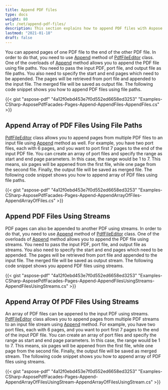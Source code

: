 ```yaml
---
title: Append PDF files
type: docs
weight: 80
url: /net/append-pdf-files/
description: This section explains how to append PDF files with Aspose.PDF Facades using PdfFileEditor class.
lastmod: "2021-01-18"
draft: false
---
```


You can append pages of one PDF file to the end of the other PDF file. In order to do that, you need to use [Append](https://apireference.aspose.com/pdf/net/aspose.pdf.facades/pdffileeditor/methods/append/index) method of [PdfFileEditor](https://apireference.aspose.com/pdf/net/aspose.pdf.facades/pdffileeditor) class. One of the overloads of [Append](https://apireference.aspose.com/pdf/net/aspose.pdf.facades/pdffileeditor/methods/append/index) method allows you to append the PDF file using file paths. You need to pass the input PDF, port file, and output file as file paths. You also need to specify the start and end pages which need to be appended. The pages will be retrieved from port file and appended to the input file. The merged file will be saved as output file. The following code snippet shows you how to append PDF files using file paths. 



{{< gist "aspose-pdf" "4a12f0ebd453e7f0d552ed6658ed3253" "Examples-CSharp-AsposePdfFacades-Pages-Append-AppendFiles-AppendFiles.cs" >}}

## Append Array of PDF Files Using File Paths

[PdfFileEditor](https://apireference.aspose.com/pdf/net/aspose.pdf.facades/pdffileeditor) class allows you to append pages from multiple PDF files to an input file using [Append](https://apireference.aspose.com/pdf/net/aspose.pdf.facades/pdffileeditor/methods/append/index) method as well. For example, you have two port files, each with 6 pages, and you want to port first 7 pages to the end of the input PDF file. You can create an array of port files and specify the range as start and end page parameters. In this case, the range would be 1 to 7. This means, six pages will be appened from the first file, while one page from the second file. Finally, the output file will be saved as merged file. The following code snippet shows you how to append array of PDF files using file paths. 



{{< gist "aspose-pdf" "4a12f0ebd453e7f0d552ed6658ed3253" "Examples-CSharp-AsposePdfFacades-Pages-Append-AppendArrayOfFiles-AppendArrayOfFiles.cs" >}}

## Append PDF Files Using Streams

PDF pages can also be appended to another PDF using streams. In order to do that, you need to use [Append](https://apireference.aspose.com/pdf/net/aspose.pdf.facades/pdffileeditor/methods/append/index) method of [PdfFileEditor](https://apireference.aspose.com/pdf/net/aspose.pdf.facades/pdffileeditor) class. One of the overloads of [Append](https://apireference.aspose.com/pdf/net/aspose.pdf.facades/pdffileeditor/methods/append/index) method allows you to append the PDF file using streams. You need to pass the input PDF, port file, and output file as streams. You also need to specify the start and end pages which need to be appended. The pages will be retrieved from port file and appended to the input file. The merged file will be saved as output stream. The following code snippet shows you append PDF files using streams. 



{{< gist "aspose-pdf" "4a12f0ebd453e7f0d552ed6658ed3253" "Examples-CSharp-AsposePdfFacades-Pages-Append-AppendFilesUsingStreams-AppendFilesUsingStreams.cs" >}}

## Append Array Of PDF Files Using Streams

An array of PDF files can be appened to the input PDF using streams. [PdfFileEditor](https://apireference.aspose.com/pdf/net/aspose.pdf.facades/pdffileeditor) class allows you to append pages from multiple PDF streams to an input file stream using [Append](https://apireference.aspose.com/pdf/net/aspose.pdf.facades/pdffileeditor/methods/append/index) method. For example, you have two port files, each with 6 pages, and you want to port first 7 pages to the end of the input PDF file. You can create an array of port files and specify the range as start and end page parameters. In this case, the range would be 1 to 7. This means, six pages will be appened from the first file, while one page from the second file. Finally, the output file will be saved as merged stream. The following code snippet shows you how to append array of PDF files using streams. 



{{< gist "aspose-pdf" "4a12f0ebd453e7f0d552ed6658ed3253" "Examples-CSharp-AsposePdfFacades-Pages-Append-AppendArrayOfFilesUsingStream-AppendArrayOfFilesUsingStream.cs" >}}
